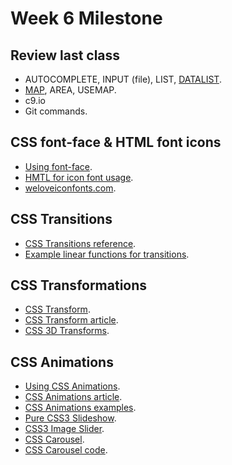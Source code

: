 Week 6 Milestone
==========

## Review last class

* AUTOCOMPLETE, INPUT (file), LIST, [DATALIST](https://developer.mozilla.org/en-US/docs/Web/HTML/Element/datalist).
* [MAP](https://developer.mozilla.org/en-US/docs/Web/HTML/Element/map), AREA, USEMAP.
* c9.io
* Git commands.

## CSS font-face & HTML font icons

* [Using font-face](http://css-tricks.com/snippets/css/using-font-face/).
* [HMTL for icon font usage](http://css-tricks.com/html-for-icon-font-usage/).
* [weloveiconfonts.com](http://weloveiconfonts.com/).

## CSS Transitions

* [CSS Transitions reference](https://developer.mozilla.org/en-US/docs/Web/Guide/CSS/Using_CSS_transitions).
* [Example linear functions for transitions](http://easings.net/es).

## CSS Transformations

* [CSS Transform](https://developer.mozilla.org/es/docs/Web/CSS/transform).
* [CSS Transform article](http://css-tricks.com/almanac/properties/t/transform/).
* [CSS 3D Transforms](http://desandro.github.io/3dtransforms/).

## CSS Animations

* [Using CSS Animations](https://developer.mozilla.org/en-US/docs/Web/Guide/CSS/Using_CSS_animations).
* [CSS Animations article](http://css-tricks.com/almanac/properties/a/animation/).
* [CSS Animations examples](http://daneden.github.io/animate.css/).
* [Pure CSS3 Slideshow](http://www.smashingmagazine.com/2012/04/25/pure-css3-cycling-slideshow/).
* [CSS3 Image Slider](http://www.alessioatzeni.com/CSS3-Cycle-Image-Slider/).
* [CSS Carousel](http://stackoverflow.com/questions/21647389/implement-a-css-only-slideshow-carousel-with-next-and-previous-buttons).
* [CSS Carousel code](http://jsfiddle.net/q4d9m/2/).
